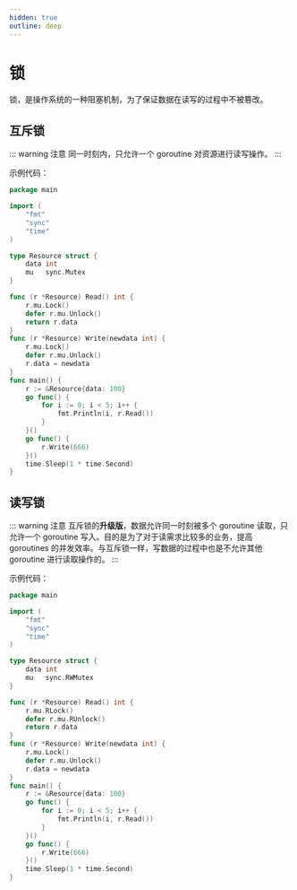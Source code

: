 ```yaml
---
hidden: true
outline: deep
---
```


# 锁

锁，是操作系统的一种阻塞机制，为了保证数据在读写的过程中不被篡改。

## 互斥锁

::: warning 注意
同一时刻内，只允许一个 goroutine 对资源进行读写操作。
:::

示例代码：

```go
package main

import (
	"fmt"
	"sync"
	"time"
)

type Resource struct {
	data int
	mu   sync.Mutex
}

func (r *Resource) Read() int {
	r.mu.Lock()
	defer r.mu.Unlock()
	return r.data
}
func (r *Resource) Write(newdata int) {
	r.mu.Lock()
	defer r.mu.Unlock()
	r.data = newdata
}
func main() {
	r := &Resource{data: 100}
	go func() {
		for i := 0; i < 5; i++ {
			fmt.Println(i, r.Read())
		}
	}()
	go func() {
		r.Write(666)
	}()
	time.Sleep(1 * time.Second)
}
```

## 读写锁

::: warning 注意
互斥锁的**升级版**，数据允许同一时刻被多个 goroutine 读取，只允许一个 goroutine 写入。目的是为了对于读需求比较多的业务，提高 goroutines 的并发效率。与互斥锁一样，写数据的过程中也是不允许其他 goroutine 进行读取操作的。
:::

示例代码：

```go
package main

import (
	"fmt"
	"sync"
	"time"
)

type Resource struct {
	data int
	mu   sync.RWMutex
}

func (r *Resource) Read() int {
	r.mu.RLock()
	defer r.mu.RUnlock()
	return r.data
}
func (r *Resource) Write(newdata int) {
	r.mu.Lock()
	defer r.mu.Unlock()
	r.data = newdata
}
func main() {
	r := &Resource{data: 100}
	go func() {
		for i := 0; i < 5; i++ {
			fmt.Println(i, r.Read())
		}
	}()
	go func() {
		r.Write(666)
	}()
	time.Sleep(1 * time.Second)
}
```
